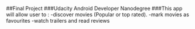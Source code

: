 ##Final Project 
###Udacity Android Developer Nanodegree
###This app will allow user to :
-discover movies (Popular or top rated).
-mark movies as favourites
-watch trailers and read reviews
